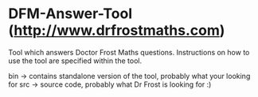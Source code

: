 # DFM-Answer-Tool (http://www.drfrostmaths.com)
Tool which answers Doctor Frost Maths questions.
Instructions on how to use the tool are specified within the tool.

bin -> contains standalone version of the tool, probably what your looking for
src -> source code, probably what Dr Frost is looking for :)
